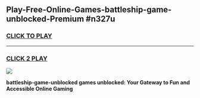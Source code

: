 
## Play-Free-Online-Games-battleship-game-unblocked-Premium #n327u
<h3>
<a href="https://premium.freeplayer.one?title=battleship-game-unblocked&ref=8M">CLICK TO PLAY</a></h3>
<hr>

<h3>
<a href="https://premium.freeplayer.one?title=battleship-game-unblocked&ref=8M">CLICK 2 PLAY</a>
  
</h3>

<a href="https://premium.freeplayer.one?title=battleship-game-unblocked&ref=8M"><img src="https://clearcache.store/games.png"></a>


**battleship-game-unblocked games unblocked: Your Gateway to Fun and Accessible Online Gaming**
